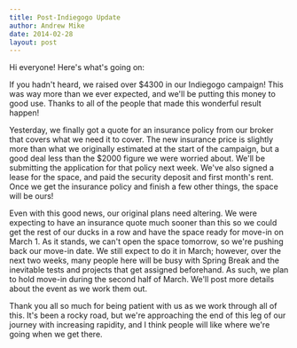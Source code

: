 ```yaml
---
title: Post-Indiegogo Update
author: Andrew Mike
date: 2014-02-28
layout: post
---
```

Hi everyone! Here's what's going on:

If you hadn't heard, we raised over $4300 in our Indiegogo campaign! This was way more than we ever expected, and we'll be putting this money to good use. Thanks to all of the people that made this wonderful result happen!

Yesterday, we finally got a quote for an insurance policy from our broker that covers what we need it to cover. The new insurance price is slightly more than what we originally estimated at the start of the campaign, but a good deal less than the $2000 figure we were worried about. We'll be submitting the application for that policy next week. We've also signed a lease for the space, and paid the security deposit and first month's rent. Once we get the insurance policy and finish a few other things, the space will be ours!

Even with this good news, our original plans need altering. We were expecting to have an insurance quote much sooner than this so we could get the rest of our ducks in a row and have the space ready for move-in on March 1. As it stands, we can't open the space tomorrow, so we're pushing back our move-in date. We still expect to do it in March; however, over the next two weeks, many people here will be busy with Spring Break and the inevitable tests and projects that get assigned beforehand. As such, we plan to hold move-in during the second half of March. We'll post more details about the event as we work them out.

Thank you all so much for being patient with us as we work through all of this. It's been a rocky road, but we're approaching the end of this leg of our journey with increasing rapidity, and I think people will like where we're going when we get there.
